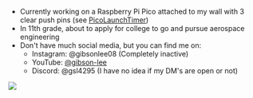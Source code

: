 - Currently working on a Raspberry Pi Pico attached to my wall with 3 clear push pins (see [PicoLaunchTimer](https://github.com/gsl4295/PicoLaunchTimer))
- In 11th grade, about to apply for college to go and pursue aerospace engineering
- Don't have much social media, but you can find me on:
  - Instagram: @gibsonlee08 (Completely inactive)
  - YouTube: [@gibson-lee](https://youtube.com/@gibson-lee)
  - Discord: @gsl4295 (I have no idea if my DM's are open or not)

[![](https://images.credly.com/size/50x50/images/af151b3d-9453-48a8-8d22-5b9fc54d2b43/image.png)](https://www.credly.com/badges/f3a55fe9-8742-4633-9e36-35689c0868b7/public_url)